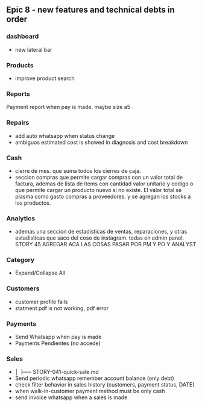 ## Epic 8 - new features and technical debts in order

### dashboard
* new lateral bar

### Products
  * improve product search

### Reports
Payment report when pay is made. maybe size a5

### Repairs
 * add auto whatsapp when status change
 * ambiguos estimated cost is showed in diagnosis and cost breakdown

### Cash
* cierre de mes. que suma todos los cierres de caja.
* seccion compras que permite cargar compras con un valor total de factura, ademas de lista de items con cantidad valor unitario y codigo o que
  permite cargar un producto nuevo si no existe. El valor total se plasma como gasto compras a proveedores. y se agregan los stocks a los productos.

### Analytics
* ademas una seccion de estadisticas de ventas, reparaciones, y otras estadisticas que saco del coso de instagram. todas en admin panel.
STORY 45 AGREGAR ACA LAS COSAS PASAR POR PM Y PO Y ANALYST

### Category
 * Expand/Collapse All

### Customers
 * customer profile fails
 * statment pdf is not working, pdf error

### Payments
 * Send Whatsapp when pay is made
 * Payments Pendientes (no accede)

### Sales
 * │   ├── STORY-041-quick-sale.md
 * Send periodic whatsapp remember account balance (only debt)
 * check filter behavior in sales history (customers, payment status, DATE)
 * when walk-in-customer payment method must be only cash
 * send invoice whatsapp when a sales is made

